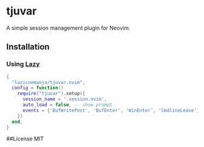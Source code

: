 # tjuvar
A simple session management plugin for Neovim.

## Installation

### Using [Lazy](https://github.com/folke/lazy.nvim)
```lua
{
  "lazicnemanja/tjuvar.nvim",
  config = function()
    require("tjuvar").setup({
      session_name = '.session.nvim', 
      auto_load = false, -- show prompt
      events = {'BufWritePost', 'BufEnter', 'WinEnter', 'CmdlineLeave'},
    })
  end,
}
```
##License
MIT
